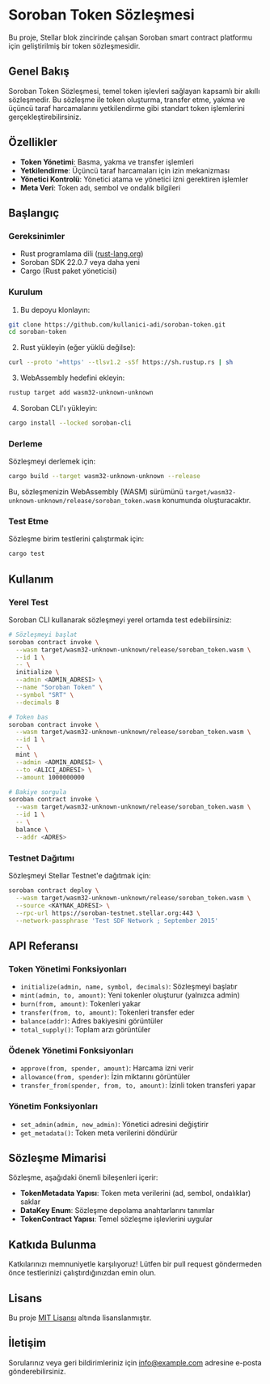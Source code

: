 # Soroban Token Sözleşmesi

Bu proje, Stellar blok zincirinde çalışan Soroban smart contract platformu için geliştirilmiş bir token sözleşmesidir.

## Genel Bakış

Soroban Token Sözleşmesi, temel token işlevleri sağlayan kapsamlı bir akıllı sözleşmedir. Bu sözleşme ile token oluşturma, transfer etme, yakma ve üçüncü taraf harcamalarını yetkilendirme gibi standart token işlemlerini gerçekleştirebilirsiniz.

## Özellikler

* **Token Yönetimi**: Basma, yakma ve transfer işlemleri
* **Yetkilendirme**: Üçüncü taraf harcamaları için izin mekanizması
* **Yönetici Kontrolü**: Yönetici atama ve yönetici izni gerektiren işlemler
* **Meta Veri**: Token adı, sembol ve ondalık bilgileri

## Başlangıç

### Gereksinimler

* Rust programlama dili ([rust-lang.org](https://www.rust-lang.org/))
* Soroban SDK 22.0.7 veya daha yeni
* Cargo (Rust paket yöneticisi)

### Kurulum

1. Bu depoyu klonlayın:
```bash
git clone https://github.com/kullanici-adi/soroban-token.git
cd soroban-token
```

2. Rust yükleyin (eğer yüklü değilse):
```bash
curl --proto '=https' --tlsv1.2 -sSf https://sh.rustup.rs | sh
```

3. WebAssembly hedefini ekleyin:
```bash
rustup target add wasm32-unknown-unknown
```

4. Soroban CLI'ı yükleyin:
```bash
cargo install --locked soroban-cli
```

### Derleme

Sözleşmeyi derlemek için:

```bash
cargo build --target wasm32-unknown-unknown --release
```

Bu, sözleşmenizin WebAssembly (WASM) sürümünü `target/wasm32-unknown-unknown/release/soroban_token.wasm` konumunda oluşturacaktır.

### Test Etme

Sözleşme birim testlerini çalıştırmak için:

```bash
cargo test
```

## Kullanım

### Yerel Test

Soroban CLI kullanarak sözleşmeyi yerel ortamda test edebilirsiniz:

```bash
# Sözleşmeyi başlat
soroban contract invoke \
  --wasm target/wasm32-unknown-unknown/release/soroban_token.wasm \
  --id 1 \
  -- \
  initialize \
  --admin <ADMIN_ADRESI> \
  --name "Soroban Token" \
  --symbol "SRT" \
  --decimals 8

# Token bas
soroban contract invoke \
  --wasm target/wasm32-unknown-unknown/release/soroban_token.wasm \
  --id 1 \
  -- \
  mint \
  --admin <ADMIN_ADRESI> \
  --to <ALICI_ADRESI> \
  --amount 1000000000

# Bakiye sorgula
soroban contract invoke \
  --wasm target/wasm32-unknown-unknown/release/soroban_token.wasm \
  --id 1 \
  -- \
  balance \
  --addr <ADRES>
```

### Testnet Dağıtımı

Sözleşmeyi Stellar Testnet'e dağıtmak için:

```bash
soroban contract deploy \
  --wasm target/wasm32-unknown-unknown/release/soroban_token.wasm \
  --source <KAYNAK_ADRESI> \
  --rpc-url https://soroban-testnet.stellar.org:443 \
  --network-passphrase 'Test SDF Network ; September 2015'
```

## API Referansı

### Token Yönetimi Fonksiyonları

* `initialize(admin, name, symbol, decimals)`: Sözleşmeyi başlatır
* `mint(admin, to, amount)`: Yeni tokenler oluşturur (yalnızca admin)
* `burn(from, amount)`: Tokenleri yakar
* `transfer(from, to, amount)`: Tokenleri transfer eder
* `balance(addr)`: Adres bakiyesini görüntüler
* `total_supply()`: Toplam arzı görüntüler

### Ödenek Yönetimi Fonksiyonları

* `approve(from, spender, amount)`: Harcama izni verir
* `allowance(from, spender)`: İzin miktarını görüntüler
* `transfer_from(spender, from, to, amount)`: İzinli token transferi yapar

### Yönetim Fonksiyonları

* `set_admin(admin, new_admin)`: Yönetici adresini değiştirir
* `get_metadata()`: Token meta verilerini döndürür

## Sözleşme Mimarisi

Sözleşme, aşağıdaki önemli bileşenleri içerir:

* **TokenMetadata Yapısı**: Token meta verilerini (ad, sembol, ondalıklar) saklar
* **DataKey Enum**: Sözleşme depolama anahtarlarını tanımlar
* **TokenContract Yapısı**: Temel sözleşme işlevlerini uygular

## Katkıda Bulunma

Katkılarınızı memnuniyetle karşılıyoruz! Lütfen bir pull request göndermeden önce testlerinizi çalıştırdığınızdan emin olun.

## Lisans

Bu proje [MIT Lisansı](LICENSE) altında lisanslanmıştır.

## İletişim

Sorularınız veya geri bildirimleriniz için [info@example.com](mailto:info@example.com) adresine e-posta gönderebilirsiniz.
